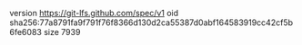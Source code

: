 version https://git-lfs.github.com/spec/v1
oid sha256:77a8791fa9f791f76f8366d130d2ca55387d0abf164583919cc42cf5b6fe6083
size 7939
